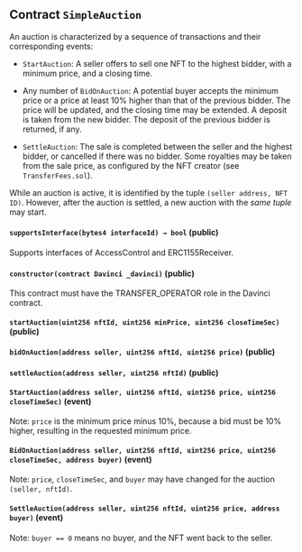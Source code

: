 ## Contract `SimpleAuction`

An auction is characterized by a sequence of transactions and their corresponding events:

- `StartAuction`: A seller offers to sell one NFT to the highest bidder, with a minimum price, and a closing time.

- Any number of `BidOnAuction`: A potential buyer accepts the minimum price or a price at least 10% higher
than that of the previous bidder.
The price will be updated, and the closing time may be extended.
A deposit is taken from the new bidder. The deposit of the previous bidder is returned, if any.

- `SettleAuction`: The sale is completed between the seller and the highest bidder, or cancelled if there was no bidder.
Some royalties may be taken from the sale price, as configured by the NFT creator (see `TransferFees.sol`).

While an auction is active, it is identified by the tuple `(seller address, NFT ID)`.
However, after the auction is settled, a new auction with the *same tuple* may start.




#### `supportsInterface(bytes4 interfaceId) → bool` (public)

Supports interfaces of AccessControl and ERC1155Receiver.



#### `constructor(contract Davinci _davinci)` (public)

This contract must have the TRANSFER_OPERATOR role in the Davinci contract.



#### `startAuction(uint256 nftId, uint256 minPrice, uint256 closeTimeSec)` (public)





#### `bidOnAuction(address seller, uint256 nftId, uint256 price)` (public)





#### `settleAuction(address seller, uint256 nftId)` (public)






#### `StartAuction(address seller, uint256 nftId, uint256 price, uint256 closeTimeSec)` (event)

Note: `price` is the minimum price minus 10%, because a bid must be 10% higher, resulting in the requested minimum price.



#### `BidOnAuction(address seller, uint256 nftId, uint256 price, uint256 closeTimeSec, address buyer)` (event)

Note: `price`, `closeTimeSec`, and `buyer` may have changed for the auction `(seller, nftId)`.



#### `SettleAuction(address seller, uint256 nftId, uint256 price, address buyer)` (event)

Note: `buyer == 0` means no buyer, and the NFT went back to the seller.



